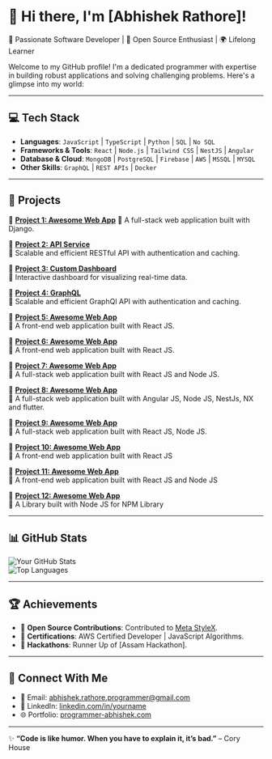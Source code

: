 # 👋 Hi there, I'm [Abhishek Rathore]!
🌟 Passionate Software Developer | 🚀 Open Source Enthusiast | 🌍 Lifelong Learner  

Welcome to my GitHub profile! I'm a dedicated programmer with expertise in building robust applications and solving challenging problems. Here's a glimpse into my world:

---

## 💻 Tech Stack
- **Languages**: `JavaScript` | `TypeScript` | `Python` | `SQL` | `No SQL`
- **Frameworks & Tools**: `React` | `Node.js` | `Tailwind CSS` | `NestJS` | `Angular`
- **Database & Cloud**: `MongoDB` | `PostgreSQL` | `Firebase` | `AWS` | `MSSQL` | `MYSQL`
- **Other Skills**: `GraphQL` | `REST APIs` | `Docker`

---

## 🚀 Projects
🔗 [**Project 1: Awesome Web App**](https://github.com/Anode-Labz/anode-admin)
🌟 A full-stack web application built with Django.

🔗 [**Project 2: API Service**](https://github.com/Anode-Labz/anode-apis)  
🌟 Scalable and efficient RESTful API with authentication and caching.

🔗 [**Project 3: Custom Dashboard**](https://github.com/Anode-Labz/anode-admin)  
🌟 Interactive dashboard for visualizing real-time data.

🔗 [**Project 4: GraphQL**](https://github.com/Anode-Labz/anode-graphql)  
🌟 Scalable and efficient GraphQl API with authentication and caching.

🔗 [**Project 5: Awesome Web App**](https://github.com/Anode-Labz/daylight-web-auth-referral)  
🌟 A front-end web application built with React JS.

🔗 [**Project 6: Awesome Web App**](https://github.com/Anode-Labz/anode-energy-explorer)  
🌟 A front-end web application built with React JS.

🔗 [**Project 7: Awesome Web App**](https://github.com/TAP-NRG/tap-apps)  
🌟 A full-stack web application built with React JS and Node JS.

🔗 [**Project 8: Awesome Web App**](https://github.com/AbhishekArthonsys/str-proj)  
🌟 A full-stack web application built with Angular JS, Node JS, NestJs, NX and flutter.

🔗 [**Project 9: Awesome Web App**](https://bitbucket.org/freshconsulting/teamnation-apps/src/master)  
🌟 A full-stack web application built with React JS, Node JS.

🔗 [**Project 10: Awesome Web App**](https://bitbucket.org/arthonsys-react-js/systematic_repo/src/master/)  
🌟 A front-end web application built with React JS

🔗 [**Project 11: Awesome Web App**](https://bitbucket.org/abhishekrathorearthonsys/there-apps/src/master/)  
🌟 A front-end web application built with React JS and Node JS

🔗 [**Project 12: Awesome Web App**](https://bitbucket.org/abhishekrathorearthonsys/there-apps/src/master/)  
🌟 A Library built with Node JS for NPM Library

---

## 📊 GitHub Stats
![Your GitHub Stats](https://github-readme-stats.vercel.app/api?username=AbhishekArthonsys&show_icons=true&theme=radical)  
![Top Languages](https://github-readme-stats.vercel.app/api/top-langs/?username=AbhishekArthonsys&layout=compact&theme=radical)  


---

## 🏆 Achievements
- 🔹 **Open Source Contributions**: Contributed to [Meta StyleX](https://github.com/styleX](https://github.com/facebook/stylex)).
- 🔹 **Certifications**: AWS Certified Developer | JavaScript Algorithms.
- 🔹 **Hackathons**: Runner Up of [Assam Hackathon].

---

## 💬 Connect With Me
- 📧 Email: [abhishek.rathore.programmer@gmail.com](mailto:abhishek.rathore.programmer@gmail.com)  
- 💼 LinkedIn: [linkedin.com/in/yourname](https://linkedin.com/in/yourname)  
- 🌐 Portfolio: [programmer-abhishek.com](https://programmer-abhishek.com)

---

✨ **“Code is like humor. When you have to explain it, it’s bad.”** – Cory House
